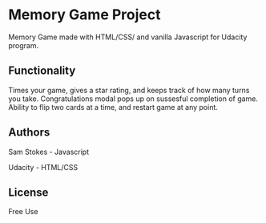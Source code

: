 # Memory Game Project
Memory Game made with HTML/CSS/ and vanilla Javascript for Udacity program. 

## Functionality
Times your game, gives a star rating, and keeps track of how many turns you take. Congratulations modal pops up on sussesful completion of game. Ability to flip two cards at a time, and restart game at any point. 

## Authors
Sam Stokes - Javascript

Udacity - HTML/CSS 

## License
Free Use



